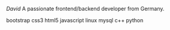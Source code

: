 _David_
A passionate frontend/backend developer from Germany.

bootstrap css3 html5 javascript linux mysql c++ python
